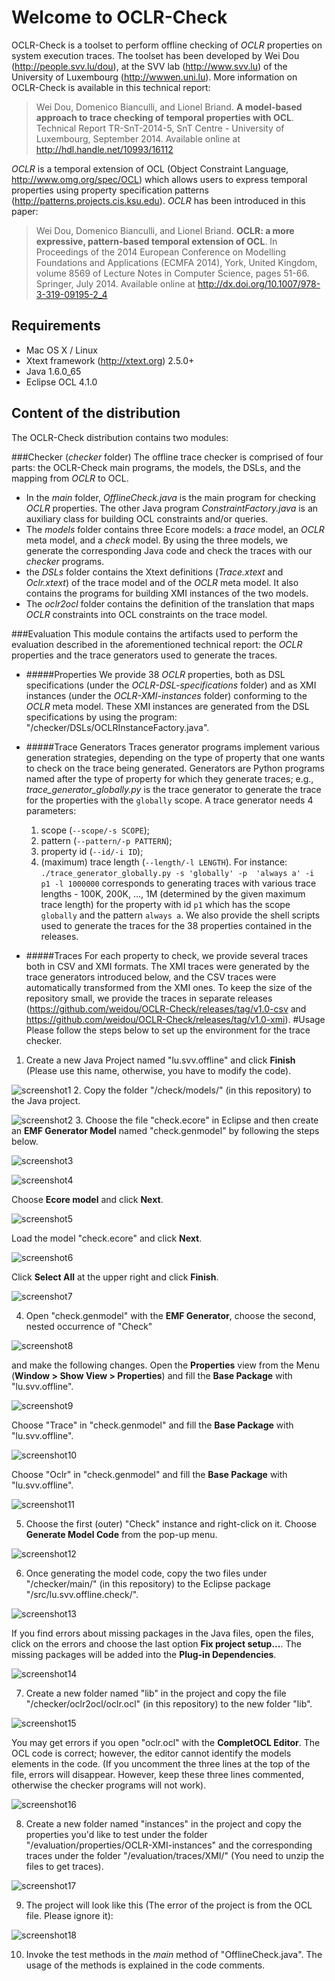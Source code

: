 Welcome to OCLR-Check
==========

OCLR-Check is a toolset to perform offline checking of *OCLR* properties on system execution traces. The toolset has been developed by Wei Dou (http://people.svv.lu/dou), at the SVV lab (http://www.svv.lu) of the University of Luxembourg (http://wwwen.uni.lu).
More information on OCLR-Check is available in this technical report:

> Wei Dou, Domenico Bianculli, and Lionel Briand. __A model-based approach to trace checking of temporal properties with OCL__. Technical Report TR-SnT-2014-5, SnT Centre - University of Luxembourg, September 2014.  Available online at http://hdl.handle.net/10993/16112

*OCLR* is a temporal extension of OCL (Object Constraint Language, http://www.omg.org/spec/OCL) which allows users to express temporal properties using property specification patterns (http://patterns.projects.cis.ksu.edu). *OCLR* has been introduced in this paper:

> Wei Dou, Domenico Bianculli, and Lionel Briand. __OCLR: a more expressive, pattern-based temporal extension of OCL__. In Proceedings of the 2014 European Conference on Modelling Foundations and Applications (ECMFA 2014), York, United Kingdom, volume 8569 of Lecture Notes in Computer Science, pages 51-66. Springer, July 2014. Available online  at http://dx.doi.org/10.1007/978-3-319-09195-2_4

Requirements
---
* Mac OS X / Linux
* Xtext framework (http://xtext.org) 2.5.0+
* Java 1.6.0_65
* Eclipse OCL 4.1.0

Content of the distribution
---
The OCLR-Check distribution contains two modules:

###Checker (*checker* folder)
The offline trace checker is comprised of four parts: the OCLR-Check main programs, the models, the DSLs, and the mapping from *OCLR* to OCL.
  * In the *main* folder, *OfflineCheck.java* is the main program for checking *OCLR* properties. The other Java program *ConstraintFactory.java* is an auxiliary class for building OCL constraints and/or queries.
  * The *models* folder contains three Ecore models: a *trace* model, an *OCLR* meta model, and a *check* model. By using the three models, we generate the corresponding Java code and check the traces with our *checker* programs.
  * the *DSLs* folder contains the Xtext definitions (*Trace.xtext* and *Oclr.xtext*) of the trace model and of the *OCLR* meta model. It also contains the programs for building XMI instances of the two models.
  * The *oclr2ocl* folder contains the definition of the translation that maps *OCLR* constraints into OCL constraints on the trace model.

###Evaluation
This module contains the artifacts used to perform the evaluation described in the aforementioned technical report:
the *OCLR* properties and the trace generators used to generate the traces.

* #####Properties
We provide 38 *OCLR* properties, both as DSL specifications (under the *OCLR-DSL-specifications* folder) and as XMI instances (under the *OCLR-XMI-instances* folder) conforming to the *OCLR* meta model. These XMI instances are generated from the DSL specifications by using the program: "/checker/DSLs/OCLRInstanceFactory.java".

* #####Trace Generators
Traces generator programs implement various generation strategies, depending on the type of property that one wants to check on the trace being generated.
Generators are Python programs named after the type of property for which they generate traces;  e.g., *trace_generator_globally.py* is the trace generator to generate the trace for the properties with the ```globally``` scope.
A trace generator needs 4 parameters: 
  1. scope (```--scope/-s SCOPE```);
  2. pattern (```--pattern/-p PATTERN```);
  3. property id (```--id/-i ID```);
  4. (maximum) trace length (```--length/-l LENGTH```). 
  For instance:
  ```./trace_generator_globally.py -s 'globally' -p  'always a' -i p1 -l 1000000```
  corresponds to generating traces with various trace lengths - 100K, 200K, ..., 1M (determined by the given maximum trace length) for the property with id ```p1``` which has the scope ```globally``` and the pattern ```always a```.
We also provide the shell scripts used to generate the traces for the 38 properties contained in the releases.

* #####Traces
For each property to check, we provide several traces both in CSV and XMI formats. The XMI traces were generated by the trace generators introduced below, and the CSV traces were automatically transformed from the XMI ones. To keep the size of the repository small, we provide the traces in separate releases (https://github.com/weidou/OCLR-Check/releases/tag/v1.0-csv and https://github.com/weidou/OCLR-Check/releases/tag/v1.0-xmi).
#Usage
Please follow the steps below to set up the environment for the trace checker.

1. Create a new Java Project named "lu.svv.offline" and click __Finish__ (Please use this name, otherwise, you have to modify the code).

  ![screenshot1](http://i58.tinypic.com/2ilzbir.jpg)
2. Copy the folder "/check/models/" (in this repository) to the Java project.

  ![screenshot2](http://i60.tinypic.com/2s7uzh4.jpg)
3. Choose the file "check.ecore" in Eclipse and then create an __EMF Generator Model__ named "check.genmodel" by following the steps below.

  ![screenshot3](http://i59.tinypic.com/2pqt8wo.jpg)

  ![screenshot4](http://i60.tinypic.com/fjfbqx.jpg)

  Choose __Ecore model__ and click __Next__.

  ![screenshot5](http://i62.tinypic.com/zv75hw.jpg)

  Load the model "check.ecore" and click __Next__.

  ![screenshot6](http://i59.tinypic.com/2py6ki0.jpg)

  Click __Select All__ at the upper right and click __Finish__.

  ![screenshot7](http://i61.tinypic.com/2hqb612.jpg)

4. Open "check.genmodel" with the __EMF Generator__, choose the second, nested occurrence of "Check"

  ![screenshot8](http://i59.tinypic.com/120grpv.jpg)
  
  and make the following changes.
  Open the __Properties__ view from the Menu (__Window > Show View > Properties__) and fill the __Base Package__ with "lu.svv.offline".

  ![screenshot9](http://i57.tinypic.com/x1avdy.jpg)

  Choose "Trace" in "check.genmodel" and fill the __Base Package__ with "lu.svv.offline".

  ![screenshot10](http://i58.tinypic.com/2dkmnir.jpg)

  Choose "Oclr" in "check.genmodel" and fill the __Base Package__ with "lu.svv.offline".

  ![screenshot11](http://i59.tinypic.com/2iw97hh.jpg)

5. Choose the first (outer) "Check" instance and right-click on it. Choose __Generate Model Code__ from the pop-up menu.

  ![screenshot12](http://i61.tinypic.com/2v169gx.jpg)

6. Once generating the model code, copy the two files under "/checker/main/" (in this repository) to the Eclipse package "/src/lu.svv.offline.check/".

  ![screenshot13](http://i60.tinypic.com/fwojux.jpg)

  If you find errors about missing packages in the Java files, open the files, click on the errors and choose the last option __Fix project setup...__. The missing packages will be added into the __Plug-in Dependencies__.

  ![screenshot14](http://i59.tinypic.com/10ege2f.jpg)

7. Create a new folder named "lib" in the project and copy the file "/checker/oclr2ocl/oclr.ocl" (in this repository) to the new folder "lib".

  ![screenshot15](http://i62.tinypic.com/14y0jg1.jpg)

  You may get errors if you open "oclr.ocl" with the __CompletOCL Editor__. The OCL code is correct; however, the editor cannot identify the models elements in the code. (If you uncomment the three lines at the top of the file, errors will disappear. However, keep these three lines commented, otherwise the checker programs will not work).

  ![screenshot16](http://i58.tinypic.com/28co9lg.jpg)

8. Create a new folder named "instances" in the project and copy the properties you'd like to test under the folder "/evaluation/properties/OCLR-XMI-instances"  and the corresponding traces under the folder "/evaluation/traces/XMI/" (You need to unzip the files to get traces).

  ![screenshot17](http://i61.tinypic.com/6f147q.jpg)

9. The project will look like this (The error of the project is from the OCL file. Please ignore it):

  ![screenshot18](http://i59.tinypic.com/246m4v7.jpg)

10. Invoke the test methods in the *main* method of "OfflineCheck.java". The usage of the methods is explained in the code comments.
